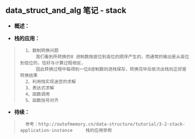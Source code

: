 ## data_struct_and_alg 笔记 - stack
- **概述：**
>
>
>
>
>
>
>
>

- **栈的应用：**
>       1、数制转换问题
>           我们看到所转换的8 进制数按底位到高位的顺序产生的，而通常的输出是从高位到低位的，恰好与计算过程相反，
>           因此转换过程中每得到一位8进制数则进栈保存，转换完毕后依次出栈则正好是转换结果
>       2、利用栈实现迷宫的求解
>       3、表达式求解
>       4、函数调用
>       5、函数括号对齐
>
>
>
>
>
>
>

- **待续：**
>       参考：http://outofmemory.cn/data-structure/tutorial/3-2-stack-application-instance     栈的应用举例
>
>
>
>
>
>
>
